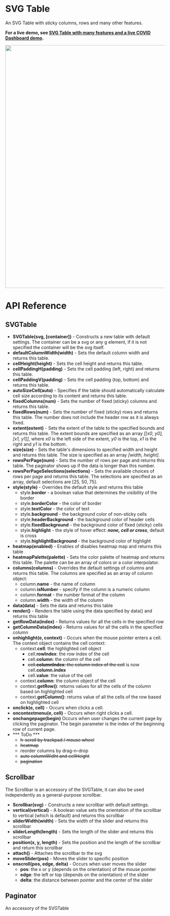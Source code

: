 # SVG Table

An SVG Table with sticky columns, rows and many other features.

**For a live demo, see [SVG Table with many features and a live COVID Dashboard demo](https://observablehq.com/@analyzer2004/svgtable).**

<img src="https://github.com/analyzer2004/svgtable/blob/master/images/cover.png" width="768">

# API Reference
## SVGTable
* **SVGTable(svg, [container])** - Constructs a new table with default settings. The container can be a svg or any g element, if it is not specified the container will be the svg itself.
* **defaultColumnWidth(width)** - Sets the default column width and returns this table.
* **cellHeight(height)** - Sets the cell height and returns this table.
* **cellPaddingH(padding)** - Sets the cell padding (left, right) and returns this table.
* **cellPaddingV(padding)** - Sets the cell padding (top, bottom) and returns this table.
* **autoSizeCell(auto)** - Specifies if the table should automatically calculate cell size according to its content and returns this table.
* **fixedColumns(num)** - Sets the number of fixed (sticky) columns and returns this table.
* **fixedRows(num)** - Sets the number of fixed (sticky) rows and returns this table. The number does not include the header row as it is always fixed.
* **extent(extent)** - Sets the extent of the table to the specified bounds and returns this table. The extent bounds are specified as an array *[[x0, y0], [x1, y1]]*, where *x0* is the left side of the extent, *y0* is the top, *x1* is the right and *y1* is the bottom.
* **size(size)** - Sets the table's dimensions to specified width and height and returns this table. The size is specified as an array *[width, height]*.
* **rowsPerPage(num)** - Sets the number of rows per page and returns this table. The paginator shows up if the data is longer than this number.
* **rowsPerPageSelections(selections)** - Sets the available choices of rows per page and returns this table. The selections are specified as an array, default selections are [25, 50, 75]. 
* **style(style)** - Overrides the default style and returns this table
  * style.**border** - a boolean value that determines the visibility of the border
  * style.**borderColor** - the color of border
  * style.**textColor** - the color of text
  * style.**background** - the background color of non-sticky cells
  * style.**headerBackground** - the background color of header cells
  * style.**fixedBackground** - the background color of fixed (sticky) cells
  * style.**highlight** - the style of hover effect: ***none, cell or cross***, default is cross
  * style.**highlightBackground** - the background color of highlight
* **heatmap(enabled)** - Enables of disables heatmap map and returns this table
* **heatmapPalette(palette)** - Sets the color palette of heatmap and returns this table. The palette can be an array of colors or a color interpolator.
* **columns(columns)** - Overrides the default settings of columns and returns this table. The columns are specified as an array of column object:
  * column.**name** - the name of column
  * column.**isNumber** - specify if the column is a numeric column
  * column.**format** - the number format of the column
  * column.**width** - the width of the column
* **data(data)** - Sets the data and returns this table
* **render()** - Renders the table using the data specified by data() and returns this table
* **getRowData(index)** - Returns values for all the cells in the specified row
* **getColumnData(index)** - Returns values for all the cells in the specified column
* **onhighlight(e, context)** - Occurs when the mouse pointer enters a cell. The context object contains the cell context:
  * context.**cell**: the highlighted cell object
    * cell.**rowIndex**: the row index of the cell
    * cell.**column**: the column of the cell
    * ~~cell.**columnIndex**: the column index of the cell~~ is now cell.**column.index**
    * cell.**value**: the value of the cell
  * context.**column**: the column object of the cell
  * context.**getRow()**: returns values for all the cells of the column based on highlighted cell
  * context.**getColumn()**: returns value of all the cells of the row based on highlighted cell
* **onclick(e, cell)** - Occurs when clicks a cell.
* **oncontextmenu(e, cell)** - Occurs when right clicks a cell.
* **onchangepage(begin)** Occurs when user changes the current page by clicking the paginator. The begin parameter is the index of the beginning row of current page.
* *** ToDo ***
  * ~~h-scroll by trackpad / mouse wheel~~
  * ~~heatmap~~
  * reorder columns by drag-n-drop
  * ~~auto columnWidht and cellHeight~~
  * ~~pagination~~

## Scrollbar
The Scrollbar is an accessory of the SVGTable, it can also be used independently as a general-purpose scrollbar.

* **Scrollbar(svg)** - Constructs a new scrollbar with default settings.
* **vertical(vertical)** - A boolean value sets the orientation of the scrollbar to vertical (which is default) and returns this scrollbar
* **sliderWidth(width)** - Sets the width of the slider and returns this scrollbar
* **sliderLength(length)** - Sets the length of the slider and returns this scrollbar
* **position(x, y, length)** - Sets the position and the length of the scrollbar and return this scrollbar
* **attach()** - Attaches the scrollbar to the svg
* **moveSlider(pos)** - Moves the slider to specific position
* **onscroll(pos, edge, delta)** - Occurs when user moves the slider
  * **pos**: the x or y (depends on the orientation) of the mouse pointer
  * **edge**: the left or top (depends on the orientation) of the slider
  * **delta**: the distance between pointer and the center of the slider

## Paginator
An accessory of the SVGTable
